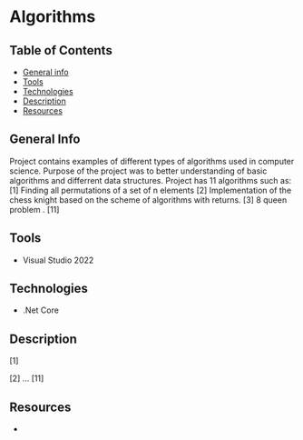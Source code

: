 # Algorithms


## Table of Contents
* [General info](#general-info)
* [Tools](#tools)
* [Technologies](#technologies)
* [Description](#description)
* [Resources](#resources)



## General Info
Project contains examples of different types of algorithms used in computer science. Purpose of the project was to better understanding of basic algorithms and differrent data structures. Project has 11 algorithms such as:
[1] Finding all permutations of a set of n elements
[2] Implementation of the chess knight based on the scheme of algorithms with returns. 
[3] 8 queen problem
.
[11]


## Tools
* Visual Studio 2022

## Technologies
* .Net Core

## Description
[1] 

[2] 
...
[11]


## Resources
* 
